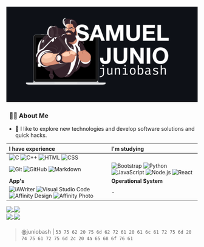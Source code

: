 ![Software Engineer & Web Developer](assets/profile.png)

###  &nbsp; :man_technologist: About Me
 - :bison: I like to explore new technologies and develop software solutions and quick hacks.

| **I have experience** |**I'm studying** |
| :--- | :--- |
|![C](https://img.shields.io/badge/-C-05122A?style=flat&logo=C&logoColor=A8B9CC) ![C++](https://img.shields.io/badge/-C++-05122A?style=flat&logo=C%2B%2B&logoColor=00599C) ![HTML](https://img.shields.io/badge/-HTML-05122A?style=flat&logo=HTML5) ![CSS](https://img.shields.io/badge/-CSS-05122A?style=flat&logo=CSS3&logoColor=1572B6)&nbsp;|
|![Git](https://img.shields.io/badge/-Git-05122A?style=flat&logo=git) ![GitHub](https://img.shields.io/badge/-GitHub-05122A?style=flat&logo=github) ![Markdown](https://img.shields.io/badge/-Markdown-05122A?style=flat&logo=markdown)| ![Bootstrap](https://img.shields.io/badge/-Bootstrap-05122A?style=flat&logo=bootstrap&logoColor=563D7C) ![Python](https://img.shields.io/badge/-Python-05122A?style=flat&logo=python) ![JavaScript](https://img.shields.io/badge/-JavaScript-05122A?style=flat&logo=javascript) ![Node.js](https://img.shields.io/badge/-Node.js-05122A?style=flat&logo=node.js) ![React](https://img.shields.io/badge/-React-05122A?style=flat&logo=react)|
| **App's** | **Operational System** |
|![iAWriter](https://img.shields.io/badge/-InDesign-05122A?style=flat&logo=adobe-indesign) ![Visual Studio Code](https://img.shields.io/badge/-Visual%20Studio%20Code-05122A?style=flat&logo=visual-studio-code&logoColor=007ACC) ![Affinity Design](https://img.shields.io/badge/-Illustrator-05122A?style=flat&logo=adobe-illustrator) ![Affinity Photo](https://img.shields.io/badge/-Photoshop-05122A?style=flat&logo=adobe-photoshop)| - |

<div>
<a href="https://github.com/juniobash">
<img height="128em" align="center" src="https://github-readme-stats.vercel.app/api/top-langs/?username=juniobash&langs_count=7&hide_border=true&layout=compact&theme=dark"/>
<img height="128em" align="center" src="https://github-readme-stats.vercel.app/api?username=juniobash&show_icons=true&hide_border=true&layout=compact&theme=dark&include_all_commits=true&count_private=true"/>
</div>

<a href="https://github.com/juniobash/completeProjects">
  <img height="128em" align="center" src="https://github-readme-stats.vercel.app/api/pin/?username=juniobash&repo=completeProjects&hide_border=true&theme=dark" />
</a>
<a href="https://github.com/juniobash/projectsUnderConstruction">
  <img height="128em" align="center" src="https://github-readme-stats.vercel.app/api/pin/?username=juniobash&repo=projectsUnderConstruction&hide_border=true&theme=dark" />
</a>

###
> @juniobash | `53 75 62 20 75 6d 62 72 61 20 61 6c 61 72 75 6d 20 74 75 61 72 75 6d 2c 20 4a 65 68 6f 76 61`